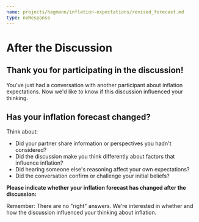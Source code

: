 ```yaml
---
name: projects/hagmann/inflation-expectations/revised_forecast.md
type: noResponse
---
```

# After the Discussion

## Thank you for participating in the discussion!

You've just had a conversation with another participant about inflation expectations. Now we'd like to know if this discussion influenced your thinking.

## Has your inflation forecast changed?

Think about:
- Did your partner share information or perspectives you hadn't considered?
- Did the discussion make you think differently about factors that influence inflation?
- Did hearing someone else's reasoning affect your own expectations?
- Did the conversation confirm or challenge your initial beliefs?

**Please indicate whether your inflation forecast has changed after the discussion:**

Remember: There are no "right" answers. We're interested in whether and how the discussion influenced your thinking about inflation. 